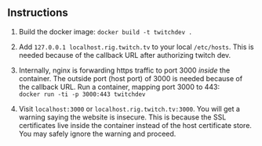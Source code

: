 ## Instructions
1. Build the docker image: `docker build -t twitchdev .`

2. Add `127.0.0.1 localhost.rig.twitch.tv` to your local `/etc/hosts`. This is
needed because of the callback URL after authorizing twitch dev.

3. Internally, nginx is forwarding https traffic to port 3000 *inside* the container. The outside port (host port) of 3000 is needed because of the callback URL. Run a container, mapping port 3000 to 443:   
`docker run -ti -p 3000:443 twitchdev`  

4. Visit `localhost:3000` or `localhost.rig.twitch.tv:3000`. You will get a warning
saying the website is insecure. This is because the SSL certificates live inside
the container instead of the host certificate store. You may safely ignore the warning and proceed.
